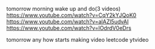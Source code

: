 tomorrow morning wake up and do(3 videos)
https://www.youtube.com/watch?v=CqY2kYJQoK0
https://www.youtube.com/watch?v=alAZl5udvAI
https://www.youtube.com/watch?v=lOdrdV0eDrs

tomorrow any how starts making video
leetcode ytvideo